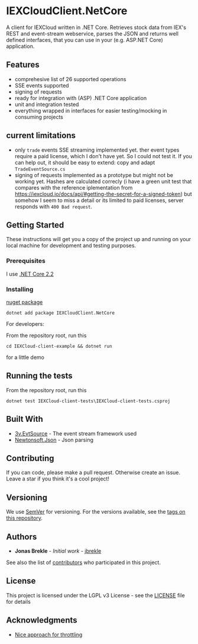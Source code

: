 # IEXCloudClient.NetCore 

A client for IEXCloud written in .NET Core.
Retrieves stock data from IEX's REST and event-stream webservice, parses the JSON and returns well defined interfaces, that you can use in your (e.g. ASP.NET Core) application.

## Features

* comprehesive list of 26 supported operations
* SSE events supported
* signing of requests 
* ready for integration with (ASP) .NET Core application
* unit and integration tested
* everything wrapped in interfaces for easier testing/mocking in consuming projects

## current limitations
* only `trade` events SSE streaming implemented yet. ther event types require a paid license, which I don't have yet. So I could not test it. If you can help out, it should be easy to extend: copy and adapt `TradeEventSource.cs`
* signing of requests implemented as a prototype but might not be working yet. Hashes are  calculated correcly (i have a green unit test that compares with the reference iplementation from https://iexcloud.io/docs/api/#getting-the-secret-for-a-signed-token) but somehow I seem to miss a detail or its limited to paid licenses, server responds with `400 Bad request`.

## Getting Started

These instructions will get you a copy of the project up and running on your local machine for development and testing purposes.

### Prerequisites

I use [.NET Core 2.2](https://dotnet.microsoft.com/download/dotnet-core/2.2)

### Installing

[nuget package](https://www.nuget.org/packages/IEXCloudClient.NetCore/)
```
dotnet add package IEXCloudClient.NetCore
```

For developers: 

From the repository root, run this 

```
cd IEXCloud-client-example && dotnet run
```

for a little demo

## Running the tests

From the repository root, run this 
```
dotnet test IEXCloud-client-tests\IEXCloud-client-tests.csproj
```


## Built With

* [3v.EvtSource](hhttps://github.com/3ventic/EvtSource) - The event stream framework used
* [Newtonsoft.Json](https://github.com/JamesNK/Newtonsoft.Json) - Json parsing

## Contributing

If you can code, please make a pull request. Otherwise create an issue.
Leave a star if you think it's a cool project!

## Versioning

We use [SemVer](http://semver.org/) for versioning. For the versions available, see the [tags on this repository](https://github.com/jbrekle/IEXCloudClient.NetCore/tags). 

## Authors

* **Jonas Brekle** - *Initial work* - [jbrekle](https://github.com/jbrekle)

See also the list of [contributors](https://github.com/jbrekle/IEXCloudClient.NetCore/contributors) who participated in this project.

## License

This project is licensed under the LGPL v3 License - see the [LICENSE](LICENSE) file for details

## Acknowledgments

* [Nice approach for throttling](https://github.com/sstrickley/IexClient/)

